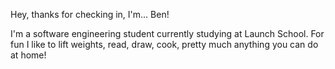 Hey, thanks for checking in, I'm... Ben!

I'm a software engineering student currently studying at Launch School. For fun I like to lift weights, read, draw, cook, pretty much anything you can do at home!

<!--START_SECTION:waka-->
<!--END_SECTION:waka-->
